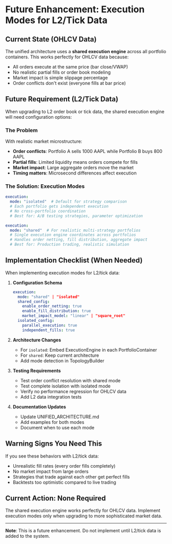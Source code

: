 # Future Enhancement: Execution Modes for L2/Tick Data

## Current State (OHLCV Data)

The unified architecture uses a **shared execution engine** across all portfolio containers. This works perfectly for OHLCV data because:
- All orders execute at the same price (bar close/VWAP)
- No realistic partial fills or order book modeling
- Market impact is simple slippage percentage
- Order conflicts don't exist (everyone fills at bar price)

## Future Requirement (L2/Tick Data)

When upgrading to L2 order book or tick data, the shared execution engine will need configuration options:

### The Problem
With realistic market microstructure:
- **Order conflicts**: Portfolio A sells 1000 AAPL while Portfolio B buys 800 AAPL
- **Partial fills**: Limited liquidity means orders compete for fills
- **Market impact**: Large aggregate orders move the market
- **Timing matters**: Microsecond differences affect execution

### The Solution: Execution Modes

```yaml
execution:
  mode: "isolated"  # Default for strategy comparison
  # Each portfolio gets independent execution
  # No cross-portfolio coordination
  # Best for: A/B testing strategies, parameter optimization
  
execution:
  mode: "shared"  # For realistic multi-strategy portfolios  
  # Single execution engine coordinates across portfolios
  # Handles order netting, fill distribution, aggregate impact
  # Best for: Production trading, realistic simulation
```

## Implementation Checklist (When Needed)

When implementing execution modes for L2/tick data:

1. **Configuration Schema**
   ```yaml
   execution:
     mode: "shared" | "isolated"
     shared_config:
       enable_order_netting: true
       enable_fill_distribution: true
       market_impact_model: "linear" | "square_root"
     isolated_config:
       parallel_execution: true
       independent_fills: true
   ```

2. **Architecture Changes**
   - For `isolated`: Embed ExecutionEngine in each PortfolioContainer
   - For `shared`: Keep current architecture
   - Add mode detection in TopologyBuilder

3. **Testing Requirements**
   - Test order conflict resolution with shared mode
   - Test complete isolation with isolated mode
   - Verify no performance regression for OHLCV data
   - Add L2 data integration tests

4. **Documentation Updates**
   - Update UNIFIED_ARCHITECTURE.md
   - Add examples for both modes
   - Document when to use each mode

## Warning Signs You Need This

If you see these behaviors with L2/tick data:
- Unrealistic fill rates (every order fills completely)
- No market impact from large orders
- Strategies that trade against each other get perfect fills
- Backtests too optimistic compared to live trading

## Current Action: None Required

The shared execution engine works perfectly for OHLCV data. Implement execution modes only when upgrading to more sophisticated market data.

---

**Note**: This is a future enhancement. Do not implement until L2/tick data is added to the system.